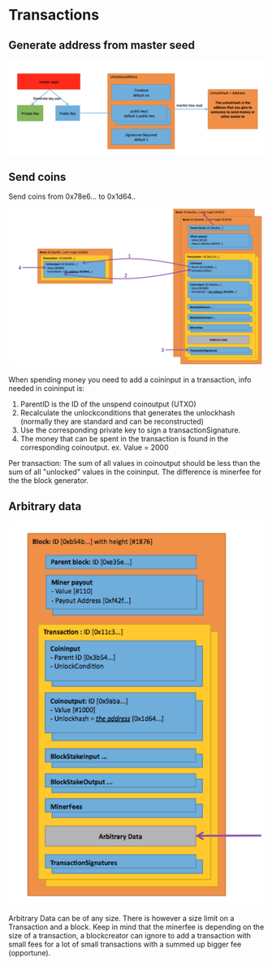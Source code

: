 # Transactions

## Generate address from master seed

![Address Generation](addressgeneration.png)

## Send coins

Send coins from 0x78e6... to 0x1d64..

![Send coins](send.png)

When spending money you need to add a coininput in a transaction, info needed in coininput is:
1. ParentID is the ID of the unspend coinoutput (UTXO)
2. Recalculate the unlockconditions that generates the unlockhash (normally they are standard and can be reconstructed)
3. Use the corresponding private key to sign a transactionSignature.
4. The money that can be spent in the transaction is found in the corresponding coinoutput. ex. Value = 2000

Per transaction: The sum of all values in coinoutput should be less than the sum of all "unlocked" values in the coininput. The difference is minerfee for the the block generator.

## Arbitrary data

![Arbitrary data](arbitrarydata.png)

Arbitrary Data can be of any size. There is however a size limit on a Transaction and a block.
Keep in mind that the minerfee is depending on the size of a transaction, a blockcreator can ignore to add a transaction with small fees for a lot of small transactions with a summed up bigger fee (opportune).
